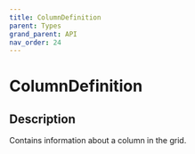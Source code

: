 ```yaml
---
title: ColumnDefinition
parent: Types
grand_parent: API
nav_order: 24
---
```


# ColumnDefinition

## Description

Contains information about a column in the grid.
